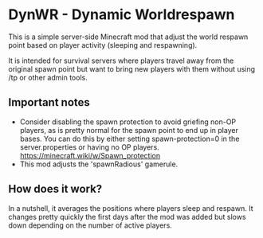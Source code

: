 # DynWR - Dynamic Worldrespawn

This is a simple server-side Minecraft mod that adjust the world respawn point
based on player activity (sleeping and respawning).

It is intended for survival servers where players travel away from the original
spawn point but want to bring new players with them without using /tp or other
admin tools.

## Important notes

- Consider disabling the spawn protection to avoid griefing non-OP players, as
  is pretty normal for the spawn point to end up in player bases. You can do this
  by either setting spawn-protection=0 in the server.properties or having no OP 
  players. https://minecraft.wiki/w/Spawn_protection
- This mod adjusts the 'spawnRadious' gamerule.

## How does it work?

In a nutshell, it averages the positions where players sleep and respawn. It
changes pretty quickly the first days after the mod was added but slows down
depending on the number of active players.

